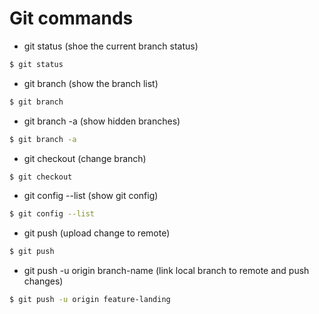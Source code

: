 # Git commands

 - git status (shoe the current branch status)

 ```sh
 $ git status
 ````

- git branch (show the branch list)

```sh
$ git branch
````

- git branch -a (show hidden branches)

```sh
$ git branch -a
```

- git checkout (change branch)

```sh
$ git checkout 
```

- git config --list (show git config)

```sh
$ git config --list
```

- git push (upload change to remote)

```sh
$ git push
```

- git push -u origin branch-name (link local branch to remote and push changes)

```sh
$ git push -u origin feature-landing
```


